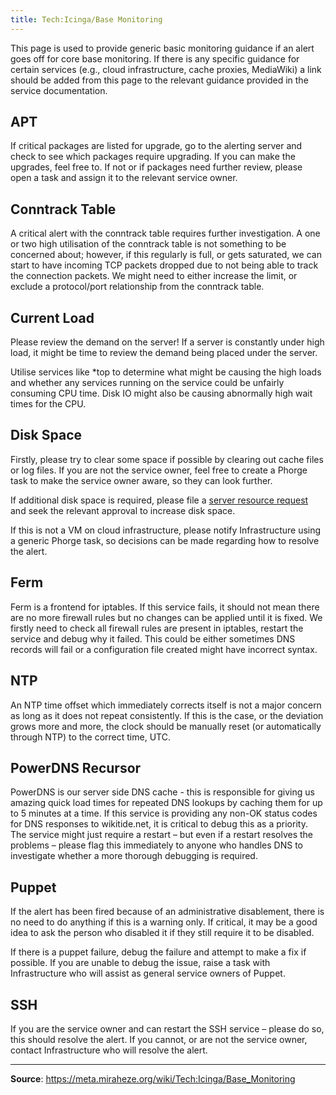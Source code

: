 ```yaml
---
title: Tech:Icinga/Base Monitoring
---
```


This page is used to provide generic basic monitoring guidance if an alert goes off for core base monitoring. If there is any specific guidance for certain services (e.g., cloud infrastructure, cache proxies, MediaWiki) a link should be added from this page to the relevant guidance provided in the service documentation.

## APT 

If critical packages are listed for upgrade, go to the alerting server and check to see which packages require upgrading. If you can make the upgrades, feel free to. If not or if packages need further review, please open a task and assign it to the relevant service owner.

## Conntrack Table 

A critical alert with the conntrack table requires further investigation. A one or two high utilisation of the conntrack table is not something to be concerned about; however, if this regularly is full, or gets saturated, we can start to have incoming TCP packets dropped due to not being able to track the connection packets. We might need to either increase the limit, or exclude a protocol/port relationship from the conntrack table.

## Current Load 

Please review the demand on the server! If a server is constantly under high load, it might be time to review the demand being placed under the server.

Utilise services like *top to determine what might be causing the high loads and whether any services running on the service could be unfairly consuming CPU time. Disk IO might also be causing abnormally high wait times for the CPU.

## Disk Space 

Firstly, please try to clear some space if possible by clearing out cache files or log files. If you are not the service owner, feel free to create a Phorge task to make the service owner aware, so they can look further.

If additional disk space is required, please file a [server resource request](https://meta.miraheze.org/wiki/phorge:maniphest/task/edit/form/16/) and seek the relevant approval to increase disk space.

If this is not a VM on cloud infrastructure, please notify Infrastructure using a generic Phorge task, so decisions can be made regarding how to resolve the alert.

## Ferm 

Ferm is a frontend for iptables. If this service fails, it should not mean there are no more firewall rules but no changes can be applied until it is fixed. We firstly need to check all firewall rules are present in iptables, restart the service and debug why it failed. This could be either sometimes DNS records will fail or a configuration file created might have incorrect syntax.

## NTP 

An NTP time offset which immediately corrects itself is not a major concern as long as it does not repeat consistently. If this is the case, or the deviation grows more and more, the clock should be manually reset (or automatically through NTP) to the correct time, UTC.

## PowerDNS Recursor 

PowerDNS is our server side DNS cache - this is responsible for giving us amazing quick load times for repeated DNS lookups by caching them for up to 5 minutes at a time. If this service is providing any non-OK status codes for DNS responses to wikitide.net, it is critical to debug this as a priority. The service might just require a restart – but even if a restart resolves the problems – please flag this immediately to anyone who handles DNS to investigate whether a more thorough debugging is required.

## Puppet 

If the alert has been fired because of an administrative disablement, there is no need to do anything if this is a warning only. If critical, it may be a good idea to ask the person who disabled it if they still require it to be disabled.

If there is a puppet failure, debug the failure and attempt to make a fix if possible. If you are unable to debug the issue, raise a task with Infrastructure who will assist as general service owners of Puppet.

## SSH 

If you are the service owner and can restart the SSH service – please do so, this should resolve the alert. If you cannot, or are not the service owner, contact Infrastructure who will resolve the alert.

----
**Source**: https://meta.miraheze.org/wiki/Tech:Icinga/Base_Monitoring